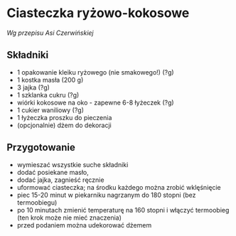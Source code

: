 Ciasteczka ryżowo-kokosowe
==========================

_Wg przepisu Asi Czerwińskiej_

Składniki
---------

* 1 opakowanie kleiku ryżowego (nie smakowego!) (?g)
* 1 kostka masła (200 g)
* 3 jajka (?g)
* 1 szklanka cukru (?g)
* wiórki kokosowe na oko - zapewne 6-8 łyżeczek (?g)
* 1 cukier waniliowy (?g)
* 1 łyżeczka proszku do pieczenia
* (opcjonalnie) dżem do dekoracji

Przygotowanie
-------------

* wymieszać wszystkie suche składniki
* dodać posiekane masło,
* dodać jajka, zagnieść ręcznie
* uformować ciasteczka; na środku każdego można zrobić wklęśnięcie
* piec 15-20 minut w piekarniku nagrzanym do 180 stopni (bez termoobiegu)
* po 10 minutach zmienić temperaturę na 160 stopni i włączyć termoobieg (ten krok może nie mieć znaczenia)
* przed podaniem można udekorować dżemem
